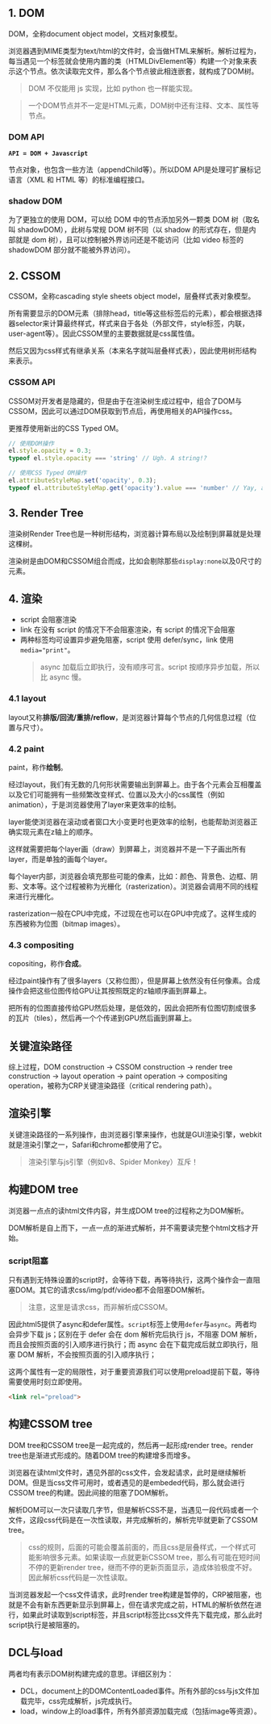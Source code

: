 ## 1. DOM
DOM，全称document object model，文档对象模型。

浏览器遇到MIME类型为text/html的文件时，会当做HTML来解析。解析过程为，每当遇见一个标签就会使用内置的类（HTMLDivElement等）构建一个对象来表示这个节点。依次读取完文件，那么各个节点彼此相连嵌套，就构成了DOM树。

> DOM 不仅能用 js 实现，比如 python 也一样能实现。

> 一个DOM节点并不一定是HTML元素，DOM树中还有注释、文本、属性等节点。

### DOM API
**`API = DOM + Javascript`**

节点对象，也包含一些方法（appendChild等）。所以DOM API是处理可扩展标记语言（XML 和 HTML 等）的标准编程接口。

### shadow DOM

为了更独立的使用 DOM，可以给 DOM 中的节点添加另外一颗类 DOM 树（取名叫 shadowDOM），此树与常规 DOM 树不同（以 shadow 的形式存在，但是内部就是 dom 树），且可以控制被外界访问还是不能访问（比如 video 标签的 shadowDOM 部分就不能被外界访问）。

## 2. CSSOM
CSSOM，全称cascading style sheets object model，层叠样式表对象模型。

所有需要显示的DOM元素（排除head，title等这些标签后的元素），都会根据选择器selector来计算最终样式，样式来自于各处（外部文件，style标签，内联，user-agent等）。因此CSSOM里的主要数据就是css属性值。

然后又因为css样式有继承关系（本来名字就叫层叠样式表），因此使用树形结构来表示。

### CSSOM API
CSSOM对开发者是隐藏的，但是由于在渲染树生成过程中，组合了DOM与CSSOM，因此可以通过DOM获取到节点后，再使用相关的API操作css。

更推荐使用新出的CSS Typed OM。
``` javascript
// 使用DOM操作
el.style.opacity = 0.3;
typeof el.style.opacity === 'string' // Ugh. A string!?

// 使用CSS Typed OM操作
el.attributeStyleMap.set('opacity', 0.3);
typeof el.attributeStyleMap.get('opacity').value === 'number' // Yay, a number!
```
## 3. Render Tree
渲染树Render Tree也是一种树形结构，浏览器计算布局以及绘制到屏幕就是处理这棵树。

渲染树是由DOM和CSSOM组合而成，比如会剔除那些`display:none`以及0尺寸的元素。
## 4. 渲染

- script 会阻塞渲染
- link 在没有 script 的情况下不会阻塞渲染，有 script 的情况下会阻塞
- 两种标签均可设置异步避免阻塞，script 使用 defer/sync，link 使用`media="print"`。
  > async 加载后立即执行，没有顺序可言。script 按顺序异步加载，所以比 async 慢。

### 4.1 layout
layout又称**排版/回流/重排/reflow**，是浏览器计算每个节点的几何信息过程（位置与尺寸）。

### 4.2 paint
paint，称作**绘制**。

经过layout，我们有无数的几何形状需要输出到屏幕上。由于各个元素会互相覆盖以及它们可能拥有一些频繁改变样式、位置以及大小的css属性（例如animation），于是浏览器使用了layer来更效率的绘制。

layer能使浏览器在滚动或者窗口大小变更时也更效率的绘制，也能帮助浏览器正确实现元素在z轴上的顺序。

这样就需要把每个layer画（draw）到屏幕上，浏览器并不是一下子画出所有layer，而是单独的画每个layer。

每个layer内部，浏览器会填充那些可能的像素，比如：颜色、背景色、边框、阴影、文本等。这个过程被称为光栅化（rasterization）。浏览器会调用不同的线程来进行光栅化。

rasterization一般在CPU中完成，不过现在也可以在GPU中完成了。这样生成的东西被称为位图（bitmap images）。
### 4.3 compositing
copositing，称作**合成**。

经过paint操作有了很多layers（又称位图），但是屏幕上依然没有任何像素。合成操作会把这些位图传给GPU让其按照既定的z轴顺序画到屏幕上。

把所有的位图直接传给GPU然后处理，是低效的，因此会把所有位图切割成很多的瓦片（tiles），然后再一个个传递到GPU然后画到屏幕上。

## 关键渲染路径
综上过程，DOM construction -> CSSOM construction -> render tree construction -> layout operation -> paint operation -> compositing operation，被称为CRP关键渲染路径（critical rendering path）。

## 渲染引擎
关键渲染路径的一系列操作，由浏览器引擎来操作，也就是GUI渲染引擎，webkit就是渲染引擎之一，Safari和chrome都使用了它。
> 渲染引擎与js引擎（例如v8、Spider Monkey）互斥！

## 构建DOM tree
浏览器一点点的读html文件内容，并生成DOM tree的过程称之为DOM解析。

DOM解析是自上而下，一点一点的渐进式解析，并不需要读完整个html文档才开始。

### script阻塞
只有遇到无特殊设置的script时，会等待下载，再等待执行，这两个操作会一直阻塞DOM。其它的请求css/img/pdf/video都不会阻塞DOM解析。

> 注意，这里是请求css，而非解析成CSSOM。

因此html5提供了async和defer属性。`script`标签上使用`defer`与`async`。两者均会异步下载 js；区别在于 defer 会在 dom 解析完后执行 js，不阻塞 DOM 解析，而且会按照页面的引入顺序进行执行；而 async 会在下载完成后就立即执行，阻塞 DOM 解析，不会按照页面的引入顺序执行；

这两个属性有一定的局限性，对于重要资源我们可以使用preload提前下载，等待需要使用时刻立即使用。
``` html
<link rel="preload">
```
## 构建CSSOM tree
DOM tree和CSSOM tree是一起完成的，然后再一起形成render tree。render tree也是渐进式形成的。随着DOM tree的构建增多而增多。

浏览器在读html文件时，遇见外部的css文件，会发起请求，此时是继续解析DOM。但是当css文件可用时，或者遇见的是embeded代码，那么就会进行CSSOM tree的构建。因此间接的阻塞了DOM解析。

解析DOM可以一次只读取几字节，但是解析CSS不是，当遇见一段代码或者一个文件，这段css代码是在一次性读取，并完成解析的，解析完毕就更新了CSSOM tree。
> css的规则，后面的可能会覆盖前面的，而且css是层叠样式，一个样式可能影响很多元素。如果读取一点就更新CSSOM tree，那么有可能在短时间不停的更新render tree，继而不停的更新页面显示，造成体验极度不好。因此解析css代码是一次性读取。

当浏览器发起一个css文件请求，此时render tree构建是暂停的，CRP被阻塞，也就是不会有新东西更新显示到屏幕上，但在请求完成之前，HTML的解析依然在进行，如果此时读取到script标签，并且script标签比css文件先下载完成，那么此时script执行是被阻塞的。

## DCL与load
两者均有表示DOM树构建完成的意思。详细区别为：
- DCL，document上的DOMContentLoaded事件。所有外部的css与js文件加载完毕，css完成解析，js完成执行。
- load，window上的load事件，所有外部资源加载完成（包括image等资源）。